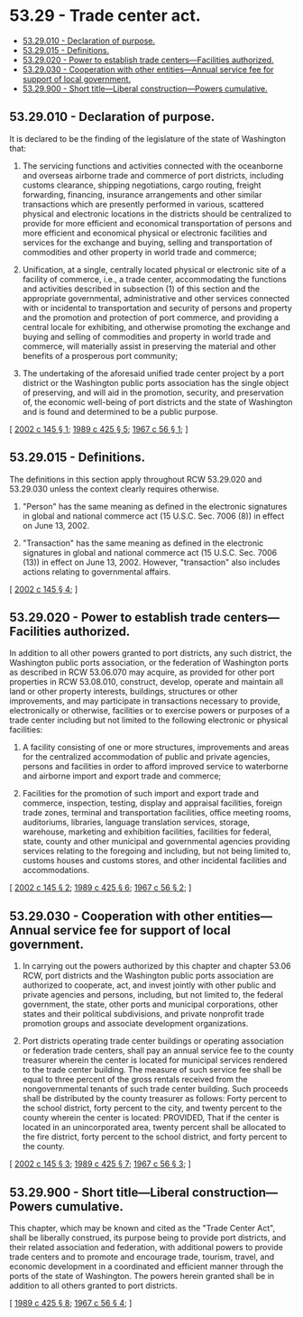 # 53.29 - Trade center act.
* [53.29.010 - Declaration of purpose.](#5329010---declaration-of-purpose)
* [53.29.015 - Definitions.](#5329015---definitions)
* [53.29.020 - Power to establish trade centers—Facilities authorized.](#5329020---power-to-establish-trade-centersfacilities-authorized)
* [53.29.030 - Cooperation with other entities—Annual service fee for support of local government.](#5329030---cooperation-with-other-entitiesannual-service-fee-for-support-of-local-government)
* [53.29.900 - Short title—Liberal construction—Powers cumulative.](#5329900---short-titleliberal-constructionpowers-cumulative)
## 53.29.010 - Declaration of purpose.
It is declared to be the finding of the legislature of the state of Washington that:

1. The servicing functions and activities connected with the oceanborne and overseas airborne trade and commerce of port districts, including customs clearance, shipping negotiations, cargo routing, freight forwarding, financing, insurance arrangements and other similar transactions which are presently performed in various, scattered physical and electronic locations in the districts should be centralized to provide for more efficient and economical transportation of persons and more efficient and economical physical or electronic facilities and services for the exchange and buying, selling and transportation of commodities and other property in world trade and commerce;

2. Unification, at a single, centrally located physical or electronic site of a facility of commerce, i.e., a trade center, accommodating the functions and activities described in subsection (1) of this section and the appropriate governmental, administrative and other services connected with or incidental to transportation and security of persons and property and the promotion and protection of port commerce, and providing a central locale for exhibiting, and otherwise promoting the exchange and buying and selling of commodities and property in world trade and commerce, will materially assist in preserving the material and other benefits of a prosperous port community;

3. The undertaking of the aforesaid unified trade center project by a port district or the Washington public ports association has the single object of preserving, and will aid in the promotion, security, and preservation of, the economic well-being of port districts and the state of Washington and is found and determined to be a public purpose.

\[ [2002 c 145 § 1](https://lawfilesext.leg.wa.gov/biennium/2001-02/Pdf/Bills/Session%20Laws/House/2450.SL.pdf?cite=2002%20c%20145%20§%201); [1989 c 425 § 5](https://leg.wa.gov/CodeReviser/documents/sessionlaw/1989c425.pdf?cite=1989%20c%20425%20§%205); [1967 c 56 § 1](https://leg.wa.gov/CodeReviser/documents/sessionlaw/1967c56.pdf?cite=1967%20c%2056%20§%201); \]

## 53.29.015 - Definitions.
The definitions in this section apply throughout RCW 53.29.020 and 53.29.030 unless the context clearly requires otherwise.

1. "Person" has the same meaning as defined in the electronic signatures in global and national commerce act (15 U.S.C. Sec. 7006 (8)) in effect on June 13, 2002.

2. "Transaction" has the same meaning as defined in the electronic signatures in global and national commerce act (15 U.S.C. Sec. 7006 (13)) in effect on June 13, 2002. However, "transaction" also includes actions relating to governmental affairs.

\[ [2002 c 145 § 4](https://lawfilesext.leg.wa.gov/biennium/2001-02/Pdf/Bills/Session%20Laws/House/2450.SL.pdf?cite=2002%20c%20145%20§%204); \]

## 53.29.020 - Power to establish trade centers—Facilities authorized.
In addition to all other powers granted to port districts, any such district, the Washington public ports association, or the federation of Washington ports as described in RCW 53.06.070 may acquire, as provided for other port properties in RCW 53.08.010, construct, develop, operate and maintain all land or other property interests, buildings, structures or other improvements, and may participate in transactions necessary to provide, electronically or otherwise, facilities or to exercise powers or purposes of a trade center including but not limited to the following electronic or physical facilities:

1. A facility consisting of one or more structures, improvements and areas for the centralized accommodation of public and private agencies, persons and facilities in order to afford improved service to waterborne and airborne import and export trade and commerce;

2. Facilities for the promotion of such import and export trade and commerce, inspection, testing, display and appraisal facilities, foreign trade zones, terminal and transportation facilities, office meeting rooms, auditoriums, libraries, language translation services, storage, warehouse, marketing and exhibition facilities, facilities for federal, state, county and other municipal and governmental agencies providing services relating to the foregoing and including, but not being limited to, customs houses and customs stores, and other incidental facilities and accommodations.

\[ [2002 c 145 § 2](https://lawfilesext.leg.wa.gov/biennium/2001-02/Pdf/Bills/Session%20Laws/House/2450.SL.pdf?cite=2002%20c%20145%20§%202); [1989 c 425 § 6](https://leg.wa.gov/CodeReviser/documents/sessionlaw/1989c425.pdf?cite=1989%20c%20425%20§%206); [1967 c 56 § 2](https://leg.wa.gov/CodeReviser/documents/sessionlaw/1967c56.pdf?cite=1967%20c%2056%20§%202); \]

## 53.29.030 - Cooperation with other entities—Annual service fee for support of local government.
1. In carrying out the powers authorized by this chapter and chapter 53.06 RCW, port districts and the Washington public ports association are authorized to cooperate, act, and invest jointly with other public and private agencies and persons, including, but not limited to, the federal government, the state, other ports and municipal corporations, other states and their political subdivisions, and private nonprofit trade promotion groups and associate development organizations.

2. Port districts operating trade center buildings or operating association or federation trade centers, shall pay an annual service fee to the county treasurer wherein the center is located for municipal services rendered to the trade center building. The measure of such service fee shall be equal to three percent of the gross rentals received from the nongovernmental tenants of such trade center building. Such proceeds shall be distributed by the county treasurer as follows: Forty percent to the school district, forty percent to the city, and twenty percent to the county wherein the center is located: PROVIDED, That if the center is located in an unincorporated area, twenty percent shall be allocated to the fire district, forty percent to the school district, and forty percent to the county.

\[ [2002 c 145 § 3](https://lawfilesext.leg.wa.gov/biennium/2001-02/Pdf/Bills/Session%20Laws/House/2450.SL.pdf?cite=2002%20c%20145%20§%203); [1989 c 425 § 7](https://leg.wa.gov/CodeReviser/documents/sessionlaw/1989c425.pdf?cite=1989%20c%20425%20§%207); [1967 c 56 § 3](https://leg.wa.gov/CodeReviser/documents/sessionlaw/1967c56.pdf?cite=1967%20c%2056%20§%203); \]

## 53.29.900 - Short title—Liberal construction—Powers cumulative.
This chapter, which may be known and cited as the "Trade Center Act", shall be liberally construed, its purpose being to provide port districts, and their related association and federation, with additional powers to provide trade centers and to promote and encourage trade, tourism, travel, and economic development in a coordinated and efficient manner through the ports of the state of Washington. The powers herein granted shall be in addition to all others granted to port districts.

\[ [1989 c 425 § 8](https://leg.wa.gov/CodeReviser/documents/sessionlaw/1989c425.pdf?cite=1989%20c%20425%20§%208); [1967 c 56 § 4](https://leg.wa.gov/CodeReviser/documents/sessionlaw/1967c56.pdf?cite=1967%20c%2056%20§%204); \]

